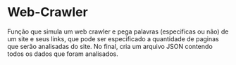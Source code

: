 # Web-Crawler
Função que simula um web crawler e pega palavras (especificas ou não) de um site e seus links, que pode ser especificado a quantidade de paginas que serão analisadas do site. No final, cria um arquivo JSON contendo todos os dados que foram analisados.
